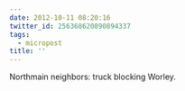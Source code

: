 ```yaml
---
date: 2012-10-11 08:20:16
twitter_id: 256368620890894337
tags:
  - micropost
title: ''
---
```


Northmain neighbors: truck blocking Worley.
